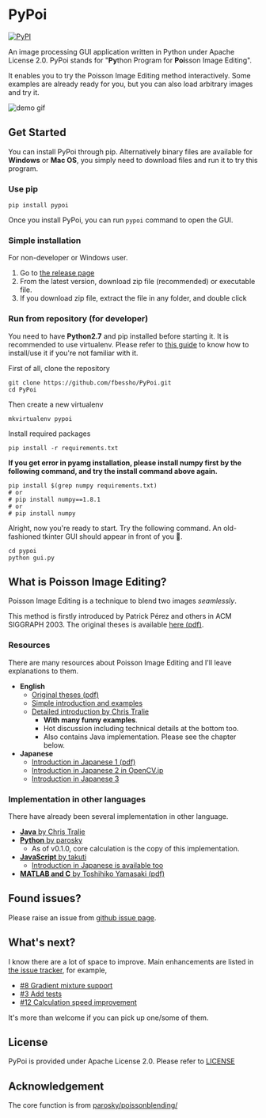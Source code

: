# PyPoi

[![PyPI](https://img.shields.io/pypi/v/pypoi.svg)](https://pypi.org/project/pypoi/)
   
An image processing GUI application written in Python under Apache
License 2.0. PyPoi stands for "<b>Py</b>thon Program for <b>Poi</b>sson Image Editing".

It enables you to try the Poisson Image Editing method interactively.
Some examples are already ready for you, but you can also load arbitrary images and try it.

![demo gif](images/demo.gif)

## Get Started
You can install PyPoi through pip. Alternatively binary files are available for **Windows** or **Mac OS**, you simply need to download files and run it to try this program.

### Use pip
```
pip install pypoi
```
Once you install PyPoi, you can run `pypoi` command to open the GUI.

### Simple installation
For non-developer or Windows user.
1. Go to [the release page](https://github.com/fbessho/PyPoi/releases)
2. From the latest version, download zip file (recommended) or executable file.
3. If you download zip file, extract the file in any folder, and double click

### Run from repository (for developer)
You need to have **Python2.7** and pip installed before starting it.
It is recommended to use virtualenv. Please refer to [this guide](http://docs.python-guide.org/en/latest/dev/virtualenvs/
) to know how to install/use it if you're not familiar with it.

First of all, clone the repository

```
git clone https://github.com/fbessho/PyPoi.git
cd PyPoi
```

Then create a new virtualenv

```
mkvirtualenv pypoi
```

Install required packages

```
pip install -r requirements.txt
```

**If you get error in pyamg installation, please install numpy first by the following command, and try the install command above again.**

```
pip install $(grep numpy requirements.txt)
# or
# pip install numpy==1.8.1
# or
# pip install numpy
```

Alright, now you're ready to start. Try the following command.
An old-fashioned tkinter GUI should appear in front of you :beer:.

```
cd pypoi
python gui.py
```


## What is Poisson Image Editing?
Poisson Image Editing is a technique to blend two images _seamlessly_.

This method is firstly introduced by Patrick Pérez and others in ACM SIGGRAPH 2003.
The original theses is available
[here (pdf)](http://www.cs.princeton.edu/courses/archive/fall10/cos526/papers/perez03.pdf).

### Resources
There are many resources about Poisson Image Editing and I'll leave explanations to them.

* **English**
  * [Original theses (pdf)](http://www.cs.princeton.edu/courses/archive/fall10/cos526/papers/perez03.pdf)
  * [Simple introduction and examples](http://cs.brown.edu/courses/csci1950-g/results/proj2/pdoran/index.html)
  * [Detailed introduction by Chris Tralie](http://www.ctralie.com/Teaching/PoissonImageEditing/)
    * **With many funny examples**.
    * Hot discussion including technical details at the bottom too.
    * Also contains Java implementation. Please see the chapter below.
* **Japanese**
  * [Introduction in Japanese 1 (pdf)](https://www.hal.t.u-tokyo.ac.jp/paper/2010/Journal_12.pdf)
  * [Introduction in Japanese 2 in OpenCV.jp](http://opencv.jp/opencv2-x-samples/poisson-blending)
  * [Introduction in Japanese 3](http://blog.takuti.me/2013/12/poisson-image-blending/)

### Implementation in other languages
There have already been several implementation in other language.
* [**Java** by Chris Tralie](http://www.ctralie.com/Teaching/PoissonImageEditing/#tryit)
* [**Python** by parosky](https://github.com/parosky/poissonblending/)
  *  As of v0.1.0, core calculation is the copy of this implementation.
* [**JavaScript** by takuti](http://takuti.me/dev/poisson/demo/)
  * [Introduction in Japanese is available too](http://blog.takuti.me/2013/12/poisson-image-blending/)
* [**MATLAB and C** by Toshihiko Yamasaki (pdf)](https://www.hal.t.u-tokyo.ac.jp/paper/2010/Journal_12.pdf)

## Found issues?
Please raise an issue from [github issue page](https://github.com/fbessho/PyPoi/issues).

## What's next?
I know there are a lot of space to improve.
Main enhancements are listed in [the issue tracker](https://github.com/fbessho/PyPoi/issues), for example,
* [#8  Gradient mixture support](https://github.com/fbessho/PyPoi/issues/8)
* [#3  Add tests](https://github.com/fbessho/PyPoi/issues/3)
* [#12 Calculation speed improvement](https://github.com/fbessho/PyPoi/issues/12)

It's more than welcome if you can pick up one/some of them.

## License
PyPoi is provided under Apache License 2.0. Please refer to [LICENSE](License)

## Acknowledgement
The core function is from [parosky/poissonblending/](https://github.com/parosky/poissonblending/)
